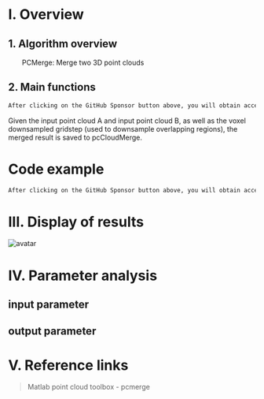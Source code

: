 #  I. Overview 

##  1. Algorithm overview 

   PCMerge: Merge two 3D point clouds 

##  2. Main functions 

  ```python  
After clicking on the GitHub Sponsor button above, you will obtain access permissions to my private code repository ( https://github.com/slowlon/my_code_bar ) to view this blog code. By searching the code number of this blog, you can find the code you need, code number is: 2024020309574519503
  ```  
 Given the input point cloud A and input point cloud B, as well as the voxel downsampled gridstep (used to downsample overlapping regions), the merged result is saved to pcCloudMerge. 

#  Code example 

  ```python  
After clicking on the GitHub Sponsor button above, you will obtain access permissions to my private code repository ( https://github.com/slowlon/my_code_bar ) to view this blog code. By searching the code number of this blog, you can find the code you need, code number is: 2024020309574519503
  ```  
#  III. Display of results 

 ![avatar]( e1dfb0da3458492294a4a6e34dee3454.png) 

#  IV. Parameter analysis 

##  input parameter 

##  output parameter 

#  V. Reference links 

>  Matlab point cloud toolbox - pcmerge 

